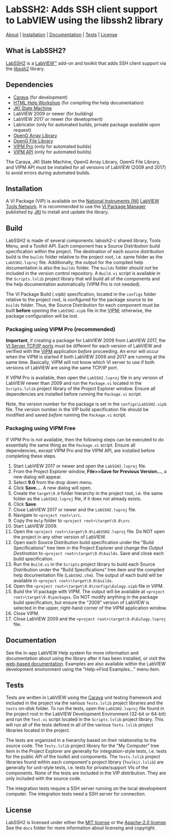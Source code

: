 # LabSSH2: Adds SSH client support to LabVIEW using the libssh2 library

[About](#what-is-eulogy) | [Installation](#installation) | [Documentation](#documentation) | [Tests](#tests) | [License](#license)

## What is LabSSH2?

[LabSSH2]() is a [LabVIEW&trade;](http://www.ni.com/labview) add-on and toolkit that adds SSH client support via the [libssh2](http://libssh2.org) library. 

## Dependencies

- [Caraya](http://sine.ni.com/nips/cds/view/p/lang/en/nid/215909) (for development)
- [HTML Help Workshop](https://docs.microsoft.com/en-us/previous-versions/windows/desktop/htmlhelp/microsoft-html-help-downloads) (for compiling the help documentation)
- [JKI State Machine](http://sine.ni.com/nips/cds/view/p/lang/en/nid/209025)
- LabVIEW 2009 or newer (for building)
- LabVIEW 2017 or newer (for development)
- Labricator (only for automated builds, private package available upon request)
- [OpenG Array Library](http://sine.ni.com/nips/cds/view/p/lang/en/nid/209027)
- [OpenG File Library](http://sine.ni.com/nips/cds/view/p/lang/en/nid/209027)
- [VIPM Pro](https://vipm.jki.net/get) (only for automated builds)
- [VIPM API](https://support.jki.net/hc/en-us/articles/214136183-VIPM-API) (only for automated builds)

The Caraya, JKI State Machine, OpenG Array Library, OpenG File Library, and VIPM API must be installed for all versions of LabVIEW (2009 and 2017) to avoid errors during automated builds.

## Installation

A VI Package (VIP) is available on the [National Instruments (NI)](http://www.ni.com) [LabVIEW Tools Network](http://www.ni.com/labview-tools-network/). It is recommended to use the [VI Package Manager](https://vipm.jki.net/) published by [JKI](http://jki.net/) to install and update the library.

## Build

LabSSH2 is made of several components: labssh2-c shared library, Tools Menu, and a Toolkit API. Each component has a Source Distribution build specification within the project. The destination of each source distribution build is the `builds` folder relative to the project root, i.e. same folder as the `LabSSH2.lvproj` file. Additionally, the output for the compiled help documentation is also the `builds` folder. The `builds` folder should _not_ be included in the version control repository. A `Build.vi` script is available in the `Scripts.lvlib` project library that will build all of the components and the help documentation automatically (VIPM Pro is not needed).

The VI Package Build (.vipb) specification, located in the `configs` folder relative to the project root, is configured for the package source to be `builds` folder. Thus, the Source Distribution for each component must be built **before** opening the `LabSSH2.vipb` file in the <abbr title="VI Package Manager">VIPM</abbr>; otherwise, the package configuration will be lost.

### Packaging using VIPM Pro (recommended)

__Important__, if creating a package for LabVIEW 2009 from LabVIEW 2017, the [VI Server TCP/IP ports](http://zone.ni.com/reference/en-XX/help/371361P-01/lvhowto/configuring_the_vi_server/) must be different for each version of LabVIEW and verified with the [VIPM](https://knowledge.ni.com/KnowledgeArticleDetails?id=kA00Z000000P9YmSAK) application _before_ proceeding. An error will occur when the VIPM is started if both LabVIEW 2009 and 2017 are running at the same time. Basically, VIPM will not know which VI server to use if both versions of LabVIEW are using the same TCP/IP port.

If VIPM Pro is available, then open the `LabSSH2.lvproj` file in any version of LabVIEW newer than 2009 and run the `Package.vi` located in the `Scripts.lvlib` project library of the Project Explorer window. Ensure all dependencies are installed before running the `Package.vi` script.

Note, the version number for the package is set in the `configs\LabSSH2.vipb` file. The version number in the VIP build specification file should be modified and saved _before_ running the `Package.vi` script.

### Packaging using VIPM Free

If VIPM Pro is _not_ available, then the following steps can be executed to do essentially the same thing as the `Package.vi` script. Ensure all dependencies, except VIPM Pro and the VIPM API, are installed before completing these steps.

1. Start LabVIEW 2017 or newer and open the `LabSSH2.lvproj` file.
2. From the Project Explorer window, **File>>Save for Previous Version...**, a new dialog will appear.
3. Select **9.0** from the drop down menu.
4. Click **Save...**. A new dialog will open.
5. Create the `target\9.0` folder hierarchy in the project root, i.e. the same folder as the `LabSSH2.lvproj` file, if it does not already exists.
6. Click **Save**.
7. Close LabVIEW 2017 or newer and the `LabSSH2.lvproj` file.
8. Navigate to `<project root>\src`.
9. Copy the `Help` folder to `<project root>\target\9.0\src`.
10. Start LabVIEW 2009.
11. Open the `<project root>\target\9.0\LabSSH2.lvproj` file. Do NOT open the project in any other version of LabVIEW.
12. Open each Source Distribution build specification under the "Build Specifications" tree item in the Project Explorer and change the _Output Destination_ to `<project root>\target\9.0\builds`. Save and close each build specification.
13. Run the `Build.vi` in the `Scripts` project library to build each Source Distribution under the "Build Specifications" tree item and the compiled help documentation file (`LabSSH2.chm`). The output of each build will be available in `<project root>\target\9.0\builds`.
14. Open the `<project root>\target\9.0\configs\Eulogy.vipb` file in VIPM.
15. Build the VI package with VIPM. The output will be available at `<project root>\target\9.0\packages`. Do NOT modify anything in the package build specification, but ensure the "2009" version of LabVIEW is selected in the upper, right-hand corner of the VIPM application window.
16. Close VIPM.
17. Close LabVIEW 2009 and the `<project root>\target\9.0\Eulogy.lvproj` file.

## Documentation

See the in-app LabVIEW Help system for more information and documentation about using the library after it has been installed, or visit the [web-based documentation](https://help.fieldrndservices.com/labssh2). Examples are also available within the LabVIEW development environment using the "Help->Find Examples..." menu item.

## Tests

Tests are written in LabVIEW using the [Caraya](https://github.com/JKISoftware/Caraya) unit testing framework and included in the project via the various `Tests.lvlib` project libraries and the `tests` on-disk folder. To run the tests, open the `LabSSH2.lvproj` file found in the project root in the LabVIEW Development Environment (32-bit or 64-bit) and run the `Test.vi` script located in the `Scripts.lvlib` project library. This will run all of the tests defined in all of the various `Tests.lvlib` project libraries located in the project. 

The tests are organized in a hierarchy based on their relationship to the source code. The `Tests.lvlib` project library for the "My Computer" tree item in the Project Explorer are generally for integration-style tests, i.e. tests for the public API of the toolkit and components. The `Tests.lvlib` project libraries found within each component's project library (`Toolkit.lvlib`) are generally for unit-style tests, i.e. tests for private/support VIs of the components. None of the tests are included in the VIP distribution. They are only included with the source code.

The integration tests require a SSH server running on the local development computer. The integration tests need a SSH server for connection.

## License

LabSSH2 is licensed under either the [MIT license](https://opensource.org/licenses/MIT) or the [Apache-2.0 license](http://www.apache.org/licenses/LICENSE-2.0). See the `docs` folder for more information about licensing and copyright. 

